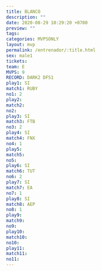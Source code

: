 ```yaml
---
title: BLANCO
description: ""
date: 2020-08-29 10:29:20 +0700
preview: ""
tags: 
categories: MVPSONLY
layout: mvp
permalink: /entrenador/:title.html
sex: male1
tickets: 
team: E
MVPS: 9
RECORD: DARK2 DFS1
play1: SI
match1: RUBY
no1: 2
play2: 
match2: 
no2: 
play3: SI
match3: FTB
no3: 2
play4: SI
match4: FNX
no4: 1
play5: 
match5: 
no5: 
play6: SI
match6: TUT
no6: 2
play7: SI
match7: EA
no7: 1
play8: SI
match8: AEP
no8: 1
play9: 
match9: 
no9: 
play10: 
match10: 
no10: 
play11: 
match11: 
no11:
---
```

